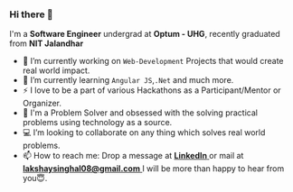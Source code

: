 ### Hi there 👋

I'm a **Software Engineer** undergrad at **Optum - UHG**, recently graduated from **NIT Jalandhar** 
- 🔭 I’m currently working on `Web-Development` Projects that would create real world impact.
- 🌱 I’m currently learning `Angular JS`,`.Net` and much more.      
- ⚡ I love to be a part of various Hackathons as a Participant/Mentor or Organizer.
- 💭 I'm a Problem Solver and obsessed with the solving practical problems using technology as a source.    
- 💻 I’m looking to collaborate on any thing which solves real world problems.   
- 📫 How to reach me: Drop a message at [**LinkedIn** ](https://www.linkedin.com/in/lakshaysinghal08/) or mail at [**lakshaysinghal08@gmail.com** ](mailto:lakshaysinghal08@gmail.com) I will be more than happy to hear from you😇.

<!--
**Lakshay-Singhal/Lakshay-Singhal** is a ✨ _special_ ✨ repository because its `README.md` (this file) appears on your GitHub profile.

Here are some ideas to get you started:

- 🔭 I’m currently working on ...
- 🌱 I’m currently learning ...
- 👯 I’m looking to collaborate on ...
- 🤔 I’m looking for help with ...
- 💬 Ask me about ...
- 📫 How to reach me: ...
- 😄 Pronouns: ...
- ⚡ Fun fact: ...
-->
